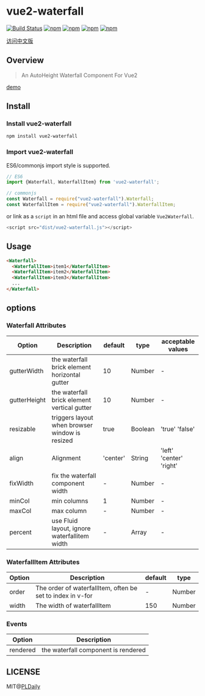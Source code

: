 # vue2-waterfall

[![Build Status](https://travis-ci.org/PLDaily/vue2-waterfall.svg?branch=master)](https://travis-ci.org/PLDaily/vue2-waterfall)
[![npm](https://img.shields.io/npm/v/vue2-waterfall.svg)](https://www.npmjs.com/package/vue2-waterfall)
[![npm](https://img.shields.io/npm/dt/vue2-waterfall.svg)](https://www.npmjs.com/package/vue2-waterfall)
[![npm](https://img.shields.io/npm/l/vue2-waterfall.svg)](https://www.npmjs.com/package/vue2-waterfall)
[![npm](https://img.shields.io/badge/code_style-standard-brightgreen.svg)](https://github.com/standard/standard)

[访问中文版](https://github.com/PLDaily/vue2-waterfall/blob/master/ZH_CN.md)

## Overview
> An AutoHeight Waterfall Component For Vue2

[demo](http://67.218.146.247:8088/)

## Install

### Install vue2-waterfall

```sh
npm install vue2-waterfall
```

### Import vue2-waterfall

ES6/commonjs import style is supported.

```js
// ES6
import {Waterfall, WaterfallItem} from 'vue2-waterfall';

// commonjs
const Waterfall = require("vue2-waterfall").Waterfall;
const WaterfallItem = require("vue2-waterfall").WaterfallItem;
```
or link as a `script` in an html file and access global variable `Vue2Waterfall`.

```js
<script src="dist/vue2-waterfall.js"></script>
```

## Usage

```html
<Waterfall>
  <WaterfallItem>item1</WaterfallItem>
  <WaterfallItem>item2</WaterfallItem>
  <WaterfallItem>item3</WaterfallItem>
  ...
</Waterfall>
```

## options

### Waterfall Attributes

| Option          | Description                                    | default     | type      | acceptable values        |
| --------------- | ---------------------------------------------- | ----------- | --------- | ------------------------ |
| gutterWidth     | the waterfall brick element horizontal gutter  | 10          | Number    |           -              |
| gutterHeight    | the waterfall brick element vertical gutter    | 10          | Number    |           -              |
| resizable       | triggers layout when browser window is resized | true        | Boolean   |  'true' 'false'          |
| align           | Alignment                                      | 'center'    | String    |  'left' 'center' 'right' |
| fixWidth        | fix the waterfall component width              |      -      | Number    |           -              |
| minCol          | min columns                                    | 1           | Number    |           -              |
| maxCol          | max column                                     |      -      | Number    |           -              |
| percent         | use Fluid layout, ignore waterfallitem width   |      -      | Array     |           -              |

### WaterfallItem Attributes

| Option  | Description                                                 | default     | type      |
| ------- | ----------------------------------------------------------- | ----------- | --------- |
| order   | The order of waterfallItem, often be set to index in v-for  |      -      | Number    |
| width   | The width of waterfallItem                                  |     150     | Number    |

### Events

| Option         | Description                              |
| -------------- | ---------------------------------------- |
| rendered       | the waterfall component is rendered      |


## LICENSE

MIT@[PLDaily](https://github.com/PLDaily)
